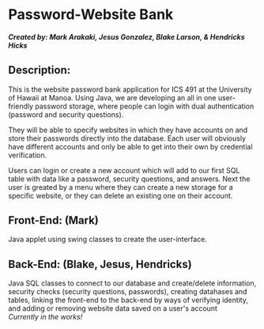 # Password-Website Bank
##### Created by: Mark Arakaki, Jesus Gonzalez, Blake Larson, & Hendricks Hicks

## Description: <br />
This is the website password bank application for ICS 491 at the University of Hawaii at Manoa. Using Java, we are developing an all in one user-friendly password storage, where people can login with dual authentication (password and security questions). <br />

They will be able to specify websites in which they have accounts on and store their passwords directly into the database. Each user will obviously have different accounts and only be able to get into their own by credential verification. <br />

Users can login or create a new account which will add to our first SQL table with data like a password, security questions, and answers. Next the user is greated by a menu where they can create a new storage for a specific website, or they can delete an existing one on their account.

## Front-End: (Mark) <br />
Java applet using swing classes to create the user-interface.

## Back-End: (Blake, Jesus, Hendricks) <br />
Java SQL classes to connect to our database and create/delete information, security checks (security questions, passwords), creating datahases and tables, linking the front-end to the back-end by ways of verifying identity, and adding or removing website data saved on a user's account <br />
*Currently in the works!*

